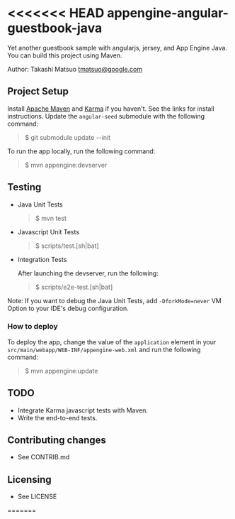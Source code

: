 <<<<<<< HEAD
appengine-angular-guestbook-java
================================

Yet another guestbook sample with angularjs, jersey, and App Engine
Java. You can build this project using Maven.

Author: Takashi Matsuo <tmatsuo@google.com>

## Project Setup
Install [Apache Maven][1] and [Karma][2] if you haven't. See the links
for install instructions. Update the `angular-seed` submodule with the
following command:

> $ git submodule update --init

To run the app locally, run the following command:

> $ mvn appengine:devserver

## Testing

* Java Unit Tests
  > $ mvn test

* Javascript Unit Tests
  > $ scripts/test.[sh|bat]

* Integration Tests

  After launching the devserver, run the following:
  > $ scripts/e2e-test.[sh|bat]

Note: If you want to debug the Java Unit Tests, add `-DforkMode=never`
VM Option to your IDE's debug configuration.

### How to deploy
To deploy the app, change the value of the `application` element in
your `src/main/webapp/WEB-INF/appengine-web.xml` and run the following
command:

> $ mvn appengine:update

## TODO

* Integrate Karma javascript tests with Maven.
* Write the end-to-end tests.

## Contributing changes

* See CONTRIB.md

## Licensing

* See LICENSE

[1]: http://maven.apache.org/
[2]: http://karma-runner.github.io/0.8/index.html
=======